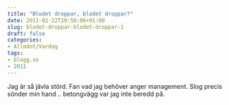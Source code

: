 ```yaml
---
title: "Blodet droppar, blodet droppar?"
date: 2011-02-22T20:58:06+01:00
slug: blodet-droppar-blodet-droppar-1
draft: false
categories:
- Allmänt/Vardag
tags:
- blogg.se
- 2011
---
```

Jag är så jävla störd. Fan vad jag behöver anger management. Slog precis sönder min hand .. betongvägg var jag inte beredd på.